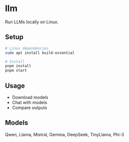 # llm

Run LLMs locally on Linux.

## Setup

```bash
# Linux dependencies
sudo apt install build-essential

# Install
pnpm install
pnpm start
```

## Usage

- Download models
- Chat with models
- Compare outputs

## Models

Qwen, Llama, Mistral, Gemma, DeepSeek, TinyLlama, Phi-3